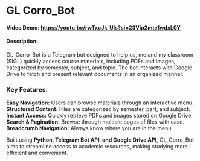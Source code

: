# GL Corro_Bot
#### Video Demo: https://youtu.be/rwTxcJk_UIs?si=23Vip2mte1wdxL0Y
#### Description:
 
GL_Corro_Bot is a Telegram bot designed to help us, me and my classroom (SIGL) quickly access course materials, including PDFs and images, categorized by semester, subject, and topic. The bot interacts with Google Drive to fetch and present relevant documents in an organized manner.  

### **Key Features:**  
**Easy Navigation:** Users can browse materials through an interactive menu.  
**Structured Content:** Files are categorized by semester, part, and subject.  
**Instant Access:** Quickly retrieve PDFs and images stored on Google Drive.  
**Search & Pagination:** Browse through multiple pages of files with ease.  
**Breadcrumb Navigation:** Always know where you are in the menu.  

Built using **Python, Telegram Bot API, and Google Drive API**, GL_Corro_Bot aims to streamline access to academic resources, making studying more efficient and convenient. 
